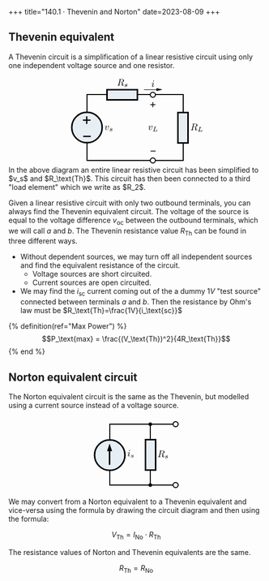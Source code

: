 +++
title="140.1 · Thevenin and Norton"
date=2023-08-09
+++

## Thevenin equivalent

A Thevenin circuit is a simplification of a linear resistive circuit using only one independent voltage source and one resistor.

<center>
<!-- Created with Inkscape (http://www.inkscape.org/) --> <svg xmlns:dc="http://purl.org/dc/elements/1.1/" xmlns:cc="http://web.resource.org/cc/" xmlns:rdf="http://www.w3.org/1999/02/22-rdf-syntax-ns#" xmlns:svg="http://www.w3.org/2000/svg" xmlns="http://www.w3.org/2000/svg" xmlns:sodipodi="http://sodipodi.sourceforge.net/DTD/sodipodi-0.dtd" xmlns:inkscape="http://www.inkscape.org/namespaces/inkscape" version="1.0" width="275" height="175" id="svg2" sodipodi:version="0.32" inkscape:version="0.45.1" sodipodi:docname="Maximum Power Transfer Circuit.svg" sodipodi:docbase="C:\Documents and Settings\JJB\My Documents\My Pictures\Electronics\Illustrations\Circuit Theory" inkscape:output_extension="org.inkscape.output.svg.inkscape"> <sodipodi:namedview inkscape:window-height="874" inkscape:window-width="1329" inkscape:pageshadow="2" inkscape:pageopacity="0.0" guidetolerance="10.0" gridtolerance="10000" objecttolerance="10.0" borderopacity="1.0" bordercolor="#666666" pagecolor="#ffffff" id="base" showgrid="true" gridspacingx="5px" gridspacingy="5px" inkscape:grid-points="true" width="275px" inkscape:zoom="1" inkscape:cx="57.210886" inkscape:cy="65.717244" inkscape:window-x="103" inkscape:window-y="0" inkscape:current-layer="svg2" height="175px" /> <metadata id="metadata6376"> <rdf:RDF> <cc:Work rdf:about=""> <dc:format>image/svg+xml</dc:format> <dc:type rdf:resource="http://purl.org/dc/dcmitype/StillImage" /> </cc:Work> </rdf:RDF> </metadata> <defs id="defs3"> <marker style="overflow:visible" orient="auto" refY="0" id="Arrow2Mend" refX="0"> <path style="font-size:12px;fill-rule:evenodd;stroke-width:0.625;stroke-linejoin:round" d="M 8.7185878,4.0337352 L -2.2072895,0.016013256 L 8.7185884,-4.0017078 C 6.97309,-1.6296469 6.9831476,1.6157441 8.7185878,4.0337352 z " transform="matrix(-0.6,0,0,-0.6,3,0)" id="path3052" /> </marker> <marker style="overflow:visible" orient="auto" refY="0" id="Arrow1Mstart" refX="0"> <path style="fill-rule:evenodd;stroke:#000000;stroke-width:1pt;marker-start:none" d="M 0,0 L 5,-5 L -12.5,0 L 5,5 L 0,0 z " transform="scale(0.4,0.4)" id="path3060" /> </marker> </defs> <path style="fill:#4682b4;fill-opacity:0.11764706;stroke:#000000;stroke-width:3;stroke-linecap:square;stroke-miterlimit:4;stroke-dasharray:none;stroke-dashoffset:0;stroke-opacity:1" d="M 69.933594,100 C 69.933594,116.56854 56.502136,130 39.933594,130 C 23.365052,130 9.933594,116.56854 9.933594,100 C 9.933594,83.431458 23.365052,70 39.933594,70 C 56.502136,70 69.933594,83.431458 69.933594,100 z " id="path2249" /> <path style="fill:none;fill-rule:evenodd;stroke:#000000;stroke-width:2;stroke-linecap:butt;stroke-linejoin:miter;stroke-miterlimit:4;stroke-dasharray:none;stroke-opacity:1" d="M 40,70 L 40,35 L 80,35" sodipodi:nodetypes="ccc" id="path6618" /> <path style="fill:none;fill-rule:evenodd;stroke:#000000;stroke-width:1.99999988;stroke-linecap:butt;stroke-linejoin:miter;stroke-miterlimit:4;stroke-dasharray:none;stroke-opacity:1" d="M 40,130 L 40,165 L 165,165" sodipodi:nodetypes="ccc" id="path6620" /> <path style="fill:#4682b4;fill-opacity:0.11764706;stroke:#000000;stroke-width:3;stroke-miterlimit:4;stroke-dashoffset:0;stroke-opacity:1" d="M 79.5,25.5 L 139.5,25.5 L 139.5,45.500001 L 79.5,45.500001 L 79.5,25.5 z " id="rect3954" /> <path style="fill:none;fill-rule:evenodd;stroke:#000000;stroke-width:2.5;stroke-linecap:butt;stroke-linejoin:miter;stroke-miterlimit:4;stroke-dasharray:none;stroke-opacity:1" d="M 47.433594,117.5 L 32.433594,117.5" id="path13275" /> <path style="fill:none;fill-rule:evenodd;stroke:#000000;stroke-width:2.5;stroke-linecap:butt;stroke-linejoin:miter;stroke-miterlimit:4;stroke-dasharray:none;stroke-opacity:1" d="M 31.9336,85.5 L 46.9336,85.5" id="path13279" /> <path style="fill:none;fill-rule:evenodd;stroke:#000000;stroke-width:2.5;stroke-linecap:butt;stroke-linejoin:miter;stroke-miterlimit:4;stroke-dasharray:none;stroke-opacity:1" d="M 39.4336,78 L 39.4336,93" id="path13281" /> <path style="fill:none;fill-opacity:1;fill-rule:nonzero;stroke:#000000;stroke-width:2;stroke-linecap:round;stroke-linejoin:bevel;stroke-miterlimit:4;stroke-dasharray:none;stroke-dashoffset:0;stroke-opacity:1" id="path13415" sodipodi:cx="10" sodipodi:cy="100" sodipodi:type="arc" d="M 15 100 A 5 5 0 1 1 5,100 A 5 5 0 1 1 15 100 z" transform="translate(160,65)" sodipodi:rx="5" sodipodi:ry="5" /> <path style="fill:none;fill-opacity:1;fill-rule:nonzero;stroke:#000000;stroke-width:2;stroke-linecap:round;stroke-linejoin:bevel;stroke-miterlimit:4;stroke-dasharray:none;stroke-dashoffset:0;stroke-opacity:1" id="path5728" sodipodi:cx="10" sodipodi:cy="100" sodipodi:type="arc" d="M 15 100 A 5 5 0 1 1 5,100 A 5 5 0 1 1 15 100 z" transform="translate(160,-64.5)" sodipodi:rx="5" sodipodi:ry="5" /> <path style="fill:none;fill-rule:evenodd;stroke:#000000;stroke-width:2;stroke-linecap:butt;stroke-linejoin:miter;stroke-opacity:1" id="path5730" sodipodi:nodetypes="cc" d="M 140,35 L 165,35" /> <path style="fill:none;fill-rule:evenodd;stroke:#000000;stroke-width:2;stroke-linecap:butt;stroke-linejoin:miter;stroke-opacity:1" id="path5852" sodipodi:nodetypes="ccc" d="M 175,35 L 230,35 L 230,70" /> <path style="fill:none;fill-rule:evenodd;stroke:#000000;stroke-width:2;stroke-linecap:butt;stroke-linejoin:miter;stroke-opacity:1" id="path5854" sodipodi:nodetypes="ccc" d="M 230,130 L 230,165 L 175,165" /> <path style="fill:none;fill-rule:evenodd;stroke:#000000;stroke-width:1.5;stroke-linecap:butt;stroke-linejoin:miter;stroke-opacity:1" d="M 170,50 L 170,60" id="path2807" /> <path style="fill:none;fill-rule:evenodd;stroke:#000000;stroke-width:1.5;stroke-linecap:butt;stroke-linejoin:miter;stroke-opacity:1" d="M 165,55 L 175,55" id="path2809" /> <path style="fill:none;fill-rule:evenodd;stroke:#000000;stroke-width:1.5;stroke-linecap:butt;stroke-linejoin:miter;stroke-opacity:1" d="M 165.5,146.5 L 175.5,146.5" id="path2811" /> <path style="fill:#4682b4;fill-opacity:0.11764706;stroke:#000000;stroke-width:3;stroke-miterlimit:4;stroke-dashoffset:0;stroke-opacity:1" d="M 239.5,70.5 L 239.5,130.5 L 219.5,130.5 L 219.5,70.5 L 239.5,70.5 z " id="path2306" /> <g id="g2343" transform="matrix(1.5,0,0,1.5,-142.375,-74.3675)"> <g style="font-style:normal;font-variant:normal;font-weight:normal;font-stretch:normal;letter-spacing:normal;word-spacing:normal;text-anchor:start;fill:none;fill-opacity:1;fill-rule:evenodd;stroke:#000000;stroke-width:0.66666669;stroke-linecap:butt;stroke-linejoin:miter;stroke-miterlimit:10.43299961;stroke-dasharray:none;stroke-dashoffset:0;stroke-opacity:1" id="g2345" xml:space="preserve" transform="matrix(0.25,0,0,-0.25,-43.75,206.25)"><path style="fill:#000000;stroke-width:0" id="path2347" d="M 1231.8,362.94 L 1232.3,363.05 L 1232.8,363.17 L 1233.3,363.31 L 1233.8,363.46 L 1234.2,363.62 L 1234.7,363.8 L 1235.2,363.99 L 1235.7,364.19 L 1236.2,364.41 L 1236.6,364.64 L 1237.1,364.88 L 1237.5,365.13 L 1238,365.4 L 1238.4,365.68 L 1238.8,365.97 L 1239.2,366.27 L 1239.6,366.58 L 1240,366.9 L 1240.3,367.24 L 1240.7,367.59 L 1241,367.94 L 1241.3,368.31 L 1241.6,368.69 L 1241.8,369.08 L 1242,369.48 L 1242.2,369.89 L 1242.4,370.31 L 1242.5,370.74 L 1242.7,371.18 L 1242.7,371.63 L 1242.8,372.08 L 1242.8,372.55 C 1242.8,376.84 1238.3,380.02 1231.8,380.02 L 1217.6,380.02 C 1216.6,380.02 1216.2,380.02 1216.2,379.03 C 1216.2,378.48 1216.6,378.48 1217.6,378.48 C 1217.7,378.48 1218.6,378.48 1219.4,378.38 C 1220.3,378.28 1220.8,378.23 1220.8,377.58 C 1220.8,377.38 1220.8,377.23 1220.6,376.64 L 1213.9,349.89 C 1213.4,347.94 1213.3,347.54 1209.4,347.54 C 1208.5,347.54 1208,347.54 1208,346.55 C 1208,346 1208.6,346 1208.7,346 C 1210.1,346 1213.6,346.15 1215,346.15 C 1216.4,346.15 1219.9,346 1221.3,346 C 1221.7,346 1222.3,346 1222.3,347 C 1222.3,347.54 1221.9,347.54 1220.9,347.54 C 1219.1,347.54 1217.7,347.54 1217.7,348.44 C 1217.7,348.74 1217.8,348.99 1217.9,349.29 L 1221.1,362.49 L 1227.1,362.49 L 1227,363.59 L 1221.4,363.59 L 1224.7,376.59 C 1225,377.78 1225.1,378.28 1226.1,378.43 C 1226.5,378.48 1228.1,378.48 1229.1,378.48 C 1232.7,378.48 1238.2,378.48 1238.2,373.55 C 1238.2,371.85 1237.4,368.41 1235.4,366.47 C 1234.1,365.18 1231.5,363.59 1227,363.59 L 1227.1,362.49 C 1231.6,362.49 1232.5,359.7 1232.5,357.96 C 1232.5,357.21 1232.1,355.66 1231.8,354.52 C 1231.4,353.13 1231,351.28 1231,350.29 C 1231,344.9 1237,344.9 1237.6,344.9 C 1241.9,344.9 1243.6,349.93 1243.6,350.63 C 1243.6,351.23 1243.1,351.23 1243,351.23 C 1242.6,351.23 1242.5,350.88 1242.4,350.53 C 1241.1,346.85 1239,346 1237.8,346 C 1236.2,346 1235.8,347.1 1235.8,349.04 C 1235.8,350.58 1236.1,353.13 1236.3,354.72 C 1236.4,355.41 1236.5,356.36 1236.5,357.06 C 1236.5,360.89 1233.2,362.44 1231.8,362.94 z " /><path style="fill:#000000;stroke-width:0" id="path2349" d="M 1258.4,359.96 L 1258.4,360.07 L 1258.4,360.18 L 1258.5,360.29 L 1258.5,360.39 L 1258.5,360.48 L 1258.5,360.57 L 1258.6,360.66 L 1258.6,360.74 L 1258.7,360.81 L 1258.7,360.88 L 1258.8,360.95 L 1258.8,361.01 L 1258.9,361.07 L 1258.9,361.13 L 1259,361.18 L 1259.1,361.23 L 1259.2,361.27 L 1259.3,361.31 L 1259.4,361.35 L 1259.5,361.38 L 1259.6,361.4 L 1259.7,361.41 L 1259.7,361.43 L 1259.8,361.44 L 1259.9,361.45 L 1260,361.46 L 1260,361.47 L 1260.1,361.49 L 1260.2,361.49 L 1260.3,361.5 L 1260.4,361.51 L 1260.5,361.52 L 1260.6,361.53 L 1260.7,361.53 L 1260.8,361.54 L 1260.9,361.54 L 1261,361.55 L 1261.2,361.55 L 1261.3,361.55 L 1261.4,361.55 L 1261.6,361.56 L 1261.7,361.56 L 1261.8,361.56 L 1262,361.56 C 1263.1,361.56 1263.4,361.56 1263.4,362.33 C 1263.4,362.36 1263.4,362.82 1262.8,362.82 C 1262,362.82 1261.1,362.75 1260.3,362.71 C 1259.4,362.68 1258.3,362.68 1257.5,362.68 C 1256.7,362.68 1255.8,362.71 1255.1,362.71 C 1254.3,362.71 1253.5,362.82 1252.8,362.82 C 1252.6,362.82 1252.1,362.82 1252.1,362.05 C 1252.1,361.56 1252.5,361.56 1253.2,361.56 C 1253.2,361.56 1253.9,361.56 1254.5,361.49 C 1255.2,361.42 1255.3,361.35 1255.3,361 C 1255.3,360.93 1255.3,360.76 1255.2,360.23 L 1250.5,341.72 C 1250.2,340.54 1250.1,340.25 1247.4,340.25 C 1246.9,340.25 1246.4,340.25 1246.4,339.52 C 1246.4,339 1246.8,339 1247.4,339 L 1265,339 C 1265.9,339 1265.9,339.04 1266.2,339.7 C 1266.5,340.64 1269.1,347.4 1269.1,347.68 C 1269.1,347.79 1269.1,348.17 1268.6,348.17 C 1268.1,348.17 1268.1,348 1267.8,347.44 C 1266.5,344.13 1265,340.25 1258.6,340.25 L 1254.7,340.25 C 1253.6,340.25 1253.6,340.29 1253.6,340.61 C 1253.6,340.64 1253.6,340.81 1253.7,341.34 L 1258.4,359.96 z " /></g> </g> <g transform="matrix(1.5,0,0,1.5,-267.125,-162.38125)" id="g2502"> <path style="font-style:normal;font-variant:normal;font-weight:normal;font-stretch:normal;letter-spacing:normal;word-spacing:normal;text-anchor:start;fill:#000000;fill-opacity:1;fill-rule:evenodd;stroke:#000000;stroke-width:0;stroke-linecap:butt;stroke-linejoin:miter;stroke-miterlimit:10.43299961;stroke-dasharray:none;stroke-dashoffset:0;stroke-opacity:1" d="M 250.7,115.515 L 250.825,115.4875 L 250.95,115.4575 L 251.075,115.4225 L 251.2,115.385 L 251.3,115.345 L 251.425,115.3 L 251.55,115.2525 L 251.675,115.2025 L 251.8,115.1475 L 251.9,115.09 L 252.025,115.03 L 252.125,114.9675 L 252.25,114.9 L 252.35,114.83 L 252.45,114.7575 L 252.55,114.6825 L 252.65,114.605 L 252.75,114.525 L 252.825,114.44 L 252.925,114.3525 L 253,114.265 L 253.075,114.1725 L 253.15,114.0775 L 253.2,113.98 L 253.25,113.88 L 253.3,113.7775 L 253.35,113.6725 L 253.375,113.565 L 253.425,113.455 L 253.425,113.3425 L 253.45,113.23 L 253.45,113.1125 C 253.45,112.04 252.325,111.245 250.7,111.245 L 247.15,111.245 C 246.9,111.245 246.8,111.245 246.8,111.4925 C 246.8,111.63 246.9,111.63 247.15,111.63 C 247.175,111.63 247.4,111.63 247.6,111.655 C 247.825,111.68 247.95,111.6925 247.95,111.855 C 247.95,111.905 247.95,111.9425 247.9,112.09 L 246.225,118.7775 C 246.1,119.265 246.075,119.365 245.1,119.365 C 244.875,119.365 244.75,119.365 244.75,119.6125 C 244.75,119.75 244.9,119.75 244.925,119.75 C 245.275,119.75 246.15,119.7125 246.5,119.7125 C 246.85,119.7125 247.725,119.75 248.075,119.75 C 248.175,119.75 248.325,119.75 248.325,119.5 C 248.325,119.365 248.225,119.365 247.975,119.365 C 247.525,119.365 247.175,119.365 247.175,119.14 C 247.175,119.065 247.2,119.0025 247.225,118.9275 L 248.025,115.6275 L 249.525,115.6275 L 249.5,115.3525 L 248.1,115.3525 L 248.925,112.1025 C 249,111.805 249.025,111.68 249.275,111.6425 C 249.375,111.63 249.775,111.63 250.025,111.63 C 250.925,111.63 252.3,111.63 252.3,112.8625 C 252.3,113.2875 252.1,114.1475 251.6,114.6325 C 251.275,114.955 250.625,115.3525 249.5,115.3525 L 249.525,115.6275 C 250.65,115.6275 250.875,116.325 250.875,116.76 C 250.875,116.9475 250.775,117.335 250.7,117.62 C 250.6,117.9675 250.5,118.43 250.5,118.6775 C 250.5,120.025 252,120.025 252.15,120.025 C 253.225,120.025 253.65,118.7675 253.65,118.5925 C 253.65,118.4425 253.525,118.4425 253.5,118.4425 C 253.4,118.4425 253.375,118.53 253.35,118.6175 C 253.025,119.5375 252.5,119.75 252.2,119.75 C 251.8,119.75 251.7,119.475 251.7,118.99 C 251.7,118.605 251.775,117.9675 251.825,117.57 C 251.85,117.3975 251.875,117.16 251.875,116.985 C 251.875,116.0275 251.05,115.64 250.7,115.515 z " id="path2431" /> <path style="font-style:normal;font-variant:normal;font-weight:normal;font-stretch:normal;letter-spacing:normal;word-spacing:normal;text-anchor:start;fill:#000000;fill-opacity:1;fill-rule:evenodd;stroke:#000000;stroke-width:0;stroke-linecap:butt;stroke-linejoin:miter;stroke-miterlimit:10.43299961;stroke-dasharray:none;stroke-dashoffset:0;stroke-opacity:1" d="M 257.5,118.2225 L 257.475,118.2275 L 257.475,118.235 L 257.45,118.24 L 257.425,118.2475 L 257.4,118.255 L 257.4,118.265 L 257.375,118.275 L 257.35,118.285 L 257.325,118.295 L 257.325,118.305 L 257.3,118.3175 L 257.3,118.33 L 257.275,118.3425 L 257.275,118.355 L 257.25,118.3675 L 257.25,118.3825 L 257.225,118.395 L 257.225,118.41 L 257.2,118.425 L 257.2,118.44 L 257.2,118.455 L 257.175,118.47 L 257.175,118.485 L 257.175,118.5025 L 257.15,118.5175 L 257.15,118.535 L 257.15,118.55 L 257.15,118.5675 L 257.15,118.5825 L 257.15,118.6 L 257.15,118.615 L 257.15,118.6325 C 257.15,118.8325 257.325,118.91 257.425,118.91 C 257.525,118.91 257.85,118.8575 257.85,118.415 C 257.85,117.8475 257.225,117.655 256.7,117.655 C 255.325,117.655 255.075,118.6575 255.075,118.9275 C 255.075,119.25 255.275,119.46 255.4,119.565 C 255.625,119.74 255.775,119.775 256.375,119.88 C 256.55,119.9125 257.125,120.0175 257.125,120.455 C 257.125,120.6025 257.025,120.9325 256.65,121.1525 C 256.325,121.3425 255.875,121.3425 255.775,121.3425 C 255.425,121.3425 254.925,121.265 254.725,120.9775 C 255.025,120.9425 255.225,120.725 255.225,120.48 C 255.225,120.2625 255.05,120.1575 254.875,120.1575 C 254.625,120.1575 254.375,120.3575 254.375,120.74 C 254.375,121.265 254.925,121.5875 255.775,121.5875 C 257.375,121.5875 257.675,120.49 257.675,120.1475 C 257.675,119.3475 256.8,119.19 256.475,119.13 C 256.4,119.1125 256.175,119.075 256.125,119.06 C 255.8,118.9975 255.65,118.815 255.65,118.6225 C 255.65,118.4225 255.8,118.1875 256,118.065 C 256.225,117.9175 256.525,117.9 256.675,117.9 C 256.85,117.9 257.325,117.925 257.5,118.2225 z " id="path2433" /> </g> <g id="g2515" transform="translate(-48.4875,27)"> <path style="font-style:normal;font-variant:normal;font-weight:normal;font-stretch:normal;letter-spacing:normal;word-spacing:normal;text-anchor:start;fill:#000000;fill-opacity:1;fill-rule:evenodd;stroke:#000000;stroke-width:0;stroke-linecap:butt;stroke-linejoin:miter;stroke-miterlimit:10.43299961;stroke-dasharray:none;stroke-dashoffset:0;stroke-opacity:1" d="M 131.7,70.80875 L 131.7,70.76 L 131.7,70.715 L 131.7,70.67 L 131.7,70.62875 L 131.7,70.58375 L 131.7,70.5425 L 131.7,70.50125 L 131.7,70.46375 L 131.6625,70.385 L 131.6625,70.31375 L 131.625,70.24625 L 131.625,70.17875 L 131.5875,70.11875 L 131.5875,70.05875 L 131.55,70.0025 L 131.55,69.95375 L 131.5125,69.905 L 131.475,69.86 L 131.4375,69.815 L 131.4375,69.7775 L 131.4,69.74 L 131.3625,69.70625 L 131.325,69.67625 L 131.2875,69.65 L 131.25,69.62375 L 131.2125,69.60125 L 131.175,69.5825 L 131.1375,69.56375 L 131.1,69.54875 L 131.1,69.5375 L 131.0625,69.52625 L 131.025,69.515 L 130.9875,69.51125 L 130.95,69.50375 L 130.9125,69.50375 L 130.875,69.5 C 130.425,69.5 129.975,69.9875 129.975,70.39625 C 129.975,70.64 130.05,70.7525 130.275,70.95875 C 130.65,71.33 130.9125,71.8175 130.9125,72.48875 C 130.9125,73.2725 129.75,77.55125 127.575,77.55125 C 126.6375,77.55125 126.1875,76.89875 126.1875,75.9275 C 126.1875,74.88125 126.7125,73.51625 127.275,71.9675 C 127.425,71.64875 127.5,71.39 127.5,71.03375 C 127.5,70.19 126.9,69.5 125.9625,69.5 C 124.2,69.5 123.4875,72.21125 123.4875,72.37625 C 123.4875,72.56375 123.675,72.56375 123.7125,72.56375 C 123.9,72.56375 123.9375,72.52625 124.0125,72.22625 C 124.575,70.34 125.3625,69.9125 125.925,69.9125 C 126.075,69.9125 126.375,69.9125 126.375,70.50875 C 126.375,70.9775 126.1875,71.48 126.075,71.8175 C 125.25,73.985 124.9875,74.84375 124.9875,75.64625 C 124.9875,77.66375 126.6375,77.96375 127.5,77.96375 C 130.65,77.96375 131.7,71.78 131.7,70.80875 z " id="path2435" /> <path style="font-style:normal;font-variant:normal;font-weight:normal;font-stretch:normal;letter-spacing:normal;word-spacing:normal;text-anchor:start;fill:#000000;fill-opacity:1;fill-rule:evenodd;stroke:#000000;stroke-width:0;stroke-linecap:butt;stroke-linejoin:miter;stroke-miterlimit:10.43299961;stroke-dasharray:none;stroke-dashoffset:0;stroke-opacity:1" d="M 137.9625,75.46625 L 137.925,75.47375 L 137.925,75.485 L 137.8875,75.4925 L 137.85,75.50375 L 137.8125,75.515 L 137.8125,75.53 L 137.775,75.545 L 137.7375,75.56 L 137.7,75.575 L 137.7,75.59 L 137.6625,75.60875 L 137.6625,75.6275 L 137.625,75.64625 L 137.625,75.665 L 137.5875,75.68375 L 137.5875,75.70625 L 137.55,75.725 L 137.55,75.7475 L 137.5125,75.77 L 137.5125,75.7925 L 137.5125,75.815 L 137.475,75.8375 L 137.475,75.86 L 137.475,75.88625 L 137.4375,75.90875 L 137.4375,75.935 L 137.4375,75.9575 L 137.4375,75.98375 L 137.4375,76.00625 L 137.4375,76.0325 L 137.4375,76.055 L 137.4375,76.08125 C 137.4375,76.38125 137.7,76.4975 137.85,76.4975 C 138,76.4975 138.4875,76.41875 138.4875,75.755 C 138.4875,74.90375 137.55,74.615 136.7625,74.615 C 134.7,74.615 134.325,76.11875 134.325,76.52375 C 134.325,77.0075 134.625,77.3225 134.8125,77.48 C 135.15,77.7425 135.375,77.795 136.275,77.9525 C 136.5375,78.00125 137.4,78.15875 137.4,78.815 C 137.4,79.03625 137.25,79.53125 136.6875,79.86125 C 136.2,80.14625 135.525,80.14625 135.375,80.14625 C 134.85,80.14625 134.1,80.03 133.8,79.59875 C 134.25,79.54625 134.55,79.22 134.55,78.8525 C 134.55,78.52625 134.2875,78.36875 134.025,78.36875 C 133.65,78.36875 133.275,78.66875 133.275,79.2425 C 133.275,80.03 134.1,80.51375 135.375,80.51375 C 137.775,80.51375 138.225,78.8675 138.225,78.35375 C 138.225,77.15375 136.9125,76.9175 136.425,76.8275 C 136.3125,76.80125 135.975,76.745 135.9,76.7225 C 135.4125,76.62875 135.1875,76.355 135.1875,76.06625 C 135.1875,75.76625 135.4125,75.41375 135.7125,75.23 C 136.05,75.00875 136.5,74.9825 136.725,74.9825 C 136.9875,74.9825 137.7,75.02 137.9625,75.46625 z " id="path2437" /> </g> <g id="g3391" transform="translate(-27.45,-4.945)"> <path style="font-style:normal;font-variant:normal;font-weight:normal;font-stretch:normal;letter-spacing:normal;word-spacing:normal;text-anchor:start;fill:#000000;fill-opacity:1;fill-rule:evenodd;stroke:#000000;stroke-width:0;stroke-linecap:butt;stroke-linejoin:miter;stroke-miterlimit:10.43299961;stroke-dasharray:none;stroke-dashoffset:0;stroke-opacity:1" d="M 199.8,13.12 L 199.7625,13.0825 L 199.7625,13.04875 L 199.7625,13.015 L 199.7625,12.98125 L 199.7625,12.95125 L 199.7625,12.9175 L 199.7625,12.8875 L 199.725,12.8575 L 199.725,12.8275 L 199.725,12.7975 L 199.6875,12.7675 L 199.6875,12.74125 L 199.65,12.715 L 199.65,12.68875 L 199.6125,12.66625 L 199.6125,12.64375 L 199.575,12.62125 L 199.5375,12.59875 L 199.5375,12.58 L 199.5,12.56125 L 199.4625,12.5425 L 199.425,12.5275 L 199.425,12.5125 L 199.3875,12.4975 L 199.35,12.48625 L 199.3125,12.475 L 199.275,12.4675 L 199.2375,12.46 L 199.2,12.4525 L 199.1625,12.44875 L 199.125,12.44875 L 199.0875,12.445 C 198.6,12.445 198.075,12.9325 198.075,13.435 C 198.075,13.79125 198.3375,14.11 198.7875,14.11 C 199.2375,14.11 199.8,13.67875 199.8,13.12 z " id="path2439" /> <path style="font-style:normal;font-variant:normal;font-weight:normal;font-stretch:normal;letter-spacing:normal;word-spacing:normal;text-anchor:start;fill:#000000;fill-opacity:1;fill-rule:evenodd;stroke:#000000;stroke-width:0;stroke-linecap:butt;stroke-linejoin:miter;stroke-miterlimit:10.43299961;stroke-dasharray:none;stroke-dashoffset:0;stroke-opacity:1" d="M 198.375,20.14375 L 198.375,20.095 L 198.4125,20.04625 L 198.4125,20.00125 L 198.45,19.96 L 198.45,19.9225 L 198.45,19.885 L 198.4875,19.85125 L 198.4875,19.8175 L 198.4875,19.78375 L 198.525,19.75375 L 198.525,19.72375 L 198.525,19.69375 L 198.5625,19.6675 L 198.5625,19.64125 L 198.5625,19.585 L 198.6,19.5325 L 198.6375,19.48 L 198.6375,19.45375 L 198.6375,19.42375 L 198.6375,19.39375 L 198.675,19.36375 L 198.675,19.33375 L 198.675,19.3 L 198.7125,19.26625 L 198.7125,19.22875 L 198.7125,19.1875 L 198.75,19.15 L 198.75,19.105 L 198.7875,19.06 C 198.9375,18.685 199.0125,18.42625 199.0125,18.07 C 199.0125,17.22625 198.4125,16.53625 197.475,16.53625 C 195.7125,16.53625 195,19.2475 195,19.4125 C 195,19.6 195.1875,19.6 195.225,19.6 C 195.4125,19.6 195.45,19.5625 195.525,19.2625 C 196.05,17.5075 196.8,16.94875 197.4375,16.94875 C 197.5875,16.94875 197.8875,16.94875 197.8875,17.545 C 197.8875,17.93875 197.775,18.3325 197.7,18.51625 C 197.55,19.00375 196.6875,21.17125 196.3875,21.97375 C 196.2,22.4575 195.975,23.07625 195.975,23.46625 C 195.975,24.34375 196.6125,25 197.5125,25 C 199.275,25 199.95,22.28875 199.95,22.12 C 199.95,21.93625 199.8,21.93625 199.725,21.93625 C 199.5375,21.93625 199.5375,21.9925 199.4625,22.27 C 199.125,23.4475 198.4875,24.5875 197.55,24.5875 C 197.2125,24.5875 197.1,24.4 197.1,23.9725 C 197.1,23.50375 197.2125,23.245 197.625,22.105 L 198.375,20.14375 z " id="path2441" /> </g> <g id="g2519" transform="translate(13.8875,27)"> <path style="font-style:normal;font-variant:normal;font-weight:normal;font-stretch:normal;letter-spacing:normal;word-spacing:normal;text-anchor:start;fill:#000000;fill-opacity:1;fill-rule:evenodd;stroke:#000000;stroke-width:0;stroke-linecap:butt;stroke-linejoin:miter;stroke-miterlimit:10.43299961;stroke-dasharray:none;stroke-dashoffset:0;stroke-opacity:1" d="M 155.325,70.80875 L 155.325,70.76 L 155.325,70.715 L 155.325,70.67 L 155.325,70.62875 L 155.325,70.58375 L 155.325,70.5425 L 155.325,70.50125 L 155.325,70.46375 L 155.2875,70.385 L 155.2875,70.31375 L 155.25,70.24625 L 155.25,70.17875 L 155.2125,70.11875 L 155.2125,70.05875 L 155.175,70.0025 L 155.175,69.95375 L 155.1375,69.905 L 155.1,69.86 L 155.0625,69.815 L 155.0625,69.7775 L 155.025,69.74 L 154.9875,69.70625 L 154.95,69.67625 L 154.9125,69.65 L 154.875,69.62375 L 154.8375,69.60125 L 154.8,69.5825 L 154.7625,69.56375 L 154.725,69.54875 L 154.725,69.5375 L 154.6875,69.52625 L 154.65,69.515 L 154.6125,69.51125 L 154.575,69.50375 L 154.5375,69.50375 L 154.5,69.5 C 154.05,69.5 153.6,69.9875 153.6,70.39625 C 153.6,70.64 153.675,70.7525 153.9,70.95875 C 154.275,71.33 154.5375,71.8175 154.5375,72.48875 C 154.5375,73.2725 153.375,77.55125 151.2,77.55125 C 150.2625,77.55125 149.8125,76.89875 149.8125,75.9275 C 149.8125,74.88125 150.3375,73.51625 150.9,71.9675 C 151.05,71.64875 151.125,71.39 151.125,71.03375 C 151.125,70.19 150.525,69.5 149.5875,69.5 C 147.825,69.5 147.1125,72.21125 147.1125,72.37625 C 147.1125,72.56375 147.3,72.56375 147.3375,72.56375 C 147.525,72.56375 147.5625,72.52625 147.6375,72.22625 C 148.2,70.34 148.9875,69.9125 149.55,69.9125 C 149.7,69.9125 150,69.9125 150,70.50875 C 150,70.9775 149.8125,71.48 149.7,71.8175 C 148.875,73.985 148.6125,74.84375 148.6125,75.64625 C 148.6125,77.66375 150.2625,77.96375 151.125,77.96375 C 154.275,77.96375 155.325,71.78 155.325,70.80875 z " id="path2443" /> <path style="font-style:normal;font-variant:normal;font-weight:normal;font-stretch:normal;letter-spacing:normal;word-spacing:normal;text-anchor:start;fill:#000000;fill-opacity:1;fill-rule:evenodd;stroke:#000000;stroke-width:0;stroke-linecap:butt;stroke-linejoin:miter;stroke-miterlimit:10.43299961;stroke-dasharray:none;stroke-dashoffset:0;stroke-opacity:1" d="M 160.9875,72.5225 L 160.9875,72.48125 L 160.9875,72.44 L 161.025,72.39875 L 161.025,72.36125 L 161.025,72.3275 L 161.025,72.29375 L 161.0625,72.26 L 161.0625,72.23 L 161.1,72.20375 L 161.1,72.1775 L 161.1375,72.15125 L 161.1375,72.12875 L 161.175,72.10625 L 161.175,72.08375 L 161.2125,72.065 L 161.25,72.04625 L 161.2875,72.03125 L 161.325,72.01625 L 161.3625,72.00125 L 161.4,71.99 L 161.4375,71.9825 L 161.475,71.97875 L 161.475,71.97125 L 161.5125,71.9675 L 161.55,71.96375 L 161.5875,71.96 L 161.5875,71.95625 L 161.625,71.94875 L 161.6625,71.94875 L 161.7,71.945 L 161.7375,71.94125 L 161.775,71.9375 L 161.8125,71.93375 L 161.85,71.93375 L 161.8875,71.93 L 161.925,71.93 L 161.9625,71.92625 L 162.0375,71.92625 L 162.075,71.92625 L 162.1125,71.92625 L 162.1875,71.9225 L 162.225,71.9225 L 162.2625,71.9225 L 162.3375,71.9225 C 162.75,71.9225 162.8625,71.9225 162.8625,71.63375 C 162.8625,71.6225 162.8625,71.45 162.6375,71.45 C 162.3375,71.45 162,71.47625 161.7,71.49125 C 161.3625,71.5025 160.95,71.5025 160.65,71.5025 C 160.35,71.5025 160.0125,71.49125 159.75,71.49125 C 159.45,71.49125 159.15,71.45 158.8875,71.45 C 158.8125,71.45 158.625,71.45 158.625,71.73875 C 158.625,71.9225 158.775,71.9225 159.0375,71.9225 C 159.0375,71.9225 159.3,71.9225 159.525,71.94875 C 159.7875,71.975 159.825,72.00125 159.825,72.1325 C 159.825,72.15875 159.825,72.2225 159.7875,72.42125 L 158.025,79.3625 C 157.9125,79.805 157.875,79.91375 156.8625,79.91375 C 156.675,79.91375 156.4875,79.91375 156.4875,80.1875 C 156.4875,80.3825 156.6375,80.3825 156.8625,80.3825 L 163.4625,80.3825 C 163.8,80.3825 163.8,80.3675 163.9125,80.12 C 164.025,79.7675 165,77.2325 165,77.1275 C 165,77.08625 165,76.94375 164.8125,76.94375 C 164.625,76.94375 164.625,77.0075 164.5125,77.2175 C 164.025,78.45875 163.4625,79.91375 161.0625,79.91375 L 159.6,79.91375 C 159.1875,79.91375 159.1875,79.89875 159.1875,79.77875 C 159.1875,79.7675 159.1875,79.70375 159.225,79.505 L 160.9875,72.5225 z " id="path2445" /> </g> <path style="fill:#000000;fill-rule:evenodd;stroke:#000000;stroke-width:0.99999994px;stroke-linecap:butt;stroke-linejoin:miter;stroke-opacity:1" d="M 187.5,25.25 L 177.5,23 L 177.5,27.5 L 187.5,25.25 z " id="path2813" /> <path style="fill:none;fill-rule:evenodd;stroke:#000000;stroke-width:1px;stroke-linecap:butt;stroke-linejoin:miter;stroke-opacity:1" d="M 177.5,25.5 L 152.5,25.5" id="path2815" /> </svg> 
</center>
In the above diagram an entire linear resistive circuit has been simplified to $v_s$ and $R_\text{Th}$. This circuit has then been connected to a third "load element" which we write as $R_2$.

Given a linear resistive circuit with only two outbound terminals, you can always find the Thevenin equivalent circuit.
The voltage of the source is equal to the voltage difference $v_\text{oc}$ between the outbound terminals, which we will call $a$ and $b$.
The Thevenin resistance value $R_\text{Th}$ can be found in three different ways.

- Without dependent sources, we may turn off all independent sources and find the equivalent resistance of the circuit.
	- Voltage sources are short circuited.
	- Current sources are open circuited.
- We may find the $i_\text{sc}$ current coming out of the a dummy $1V$ "test source" connected between terminals $a$ and $b$. Then the resistance by Ohm's law must be $R_\text{Th}=\frac{1V}{i_\text{sc}}$

{% definition(ref="Max Power") %}
$$P_\text{max} = \frac{(V_\text{Th})^2}{4R_\text{Th}}$$
{% end %}

## Norton equivalent circuit

The Norton equivalent circuit is the same as the Thevenin, but modelled using a current source instead of a voltage source.

<center>
	<!-- Created with Inkscape (http://www.inkscape.org/) --> <svg xmlns:dc="http://purl.org/dc/elements/1.1/" xmlns:cc="http://web.resource.org/cc/" xmlns:rdf="http://www.w3.org/1999/02/22-rdf-syntax-ns#" xmlns:svg="http://www.w3.org/2000/svg" xmlns="http://www.w3.org/2000/svg" xmlns:sodipodi="http://sodipodi.sourceforge.net/DTD/sodipodi-0.dtd" xmlns:inkscape="http://www.inkscape.org/namespaces/inkscape" version="1.0" width="175" height="145" id="svg2" sodipodi:version="0.32" inkscape:version="0.45.1" sodipodi:docname="Norton Equivalent.svg" inkscape:output_extension="org.inkscape.output.svg.inkscape" sodipodi:docbase="C:\Documents and Settings\JJB\My Documents\My Pictures\Electronics\Illustrations\Circuit Theory"> <sodipodi:namedview inkscape:window-height="874" inkscape:window-width="1360" inkscape:pageshadow="2" inkscape:pageopacity="0.0" guidetolerance="10.0" gridtolerance="10000" objecttolerance="10.0" borderopacity="1.0" bordercolor="#666666" pagecolor="#ffffff" id="base" showgrid="true" gridspacingx="5px" gridspacingy="5px" inkscape:grid-points="true" width="175px" height="145px" inkscape:zoom="3.9230769" inkscape:cx="121.71569" inkscape:cy="78.206504" inkscape:window-x="72" inkscape:window-y="0" inkscape:current-layer="svg2" /> <metadata id="metadata9039"> <rdf:RDF> <cc:Work rdf:about=""> <dc:format>image/svg+xml</dc:format> <dc:type rdf:resource="http://purl.org/dc/dcmitype/StillImage" /> </cc:Work> </rdf:RDF> </metadata> <defs id="defs3"> <marker style="overflow:visible" orient="auto" refY="0" id="Arrow2Mend" refX="0"> <path style="font-size:12px;fill-rule:evenodd;stroke-width:0.625;stroke-linejoin:round" id="path3052" transform="matrix(-0.6,0,0,-0.6,3,0)" d="M 8.7185878,4.0337352 L -2.2072895,0.016013256 L 8.7185884,-4.0017078 C 6.97309,-1.6296469 6.9831476,1.6157441 8.7185878,4.0337352 z " /> </marker> <marker style="overflow:visible" orient="auto" refY="0" id="Arrow1Mstart" refX="0"> <path style="fill-rule:evenodd;stroke:#000000;stroke-width:1pt;marker-start:none" id="path3060" transform="scale(0.4,0.4)" d="M 0,0 L 5,-5 L -12.5,0 L 5,5 L 0,0 z " /> </marker> <marker style="overflow:visible" orient="auto" refY="0" id="marker7437" refX="0"> <path style="fill-rule:evenodd;stroke:#000000;stroke-width:1pt;marker-start:none" id="path7439" transform="scale(0.4,0.4)" d="M 0,0 L 5,-5 L -12.5,0 L 5,5 L 0,0 z " /> </marker> <marker style="overflow:visible" orient="auto" refY="0" id="marker7433" refX="0"> <path style="font-size:12px;fill-rule:evenodd;stroke-width:0.625;stroke-linejoin:round" id="path7435" transform="matrix(-0.6,0,0,-0.6,3,0)" d="M 8.7185878,4.0337352 L -2.2072895,0.016013256 L 8.7185884,-4.0017078 C 6.97309,-1.6296469 6.9831476,1.6157441 8.7185878,4.0337352 z " /> </marker> </defs> <g transform="translate(-17.066406,13.5)" id="layer1"> <path style="opacity:1;fill:#4682b4;fill-opacity:0.11764706;stroke:#000000;stroke-width:3;stroke-linecap:square;stroke-miterlimit:4;stroke-dasharray:none;stroke-dashoffset:0;stroke-opacity:1" d="M 82,62.5 C 82,79.068542 68.568542,92.5 52,92.5 C 35.431458,92.5 22,79.068542 22,62.5 C 22,45.931458 35.431458,32.5 52,32.5 C 68.568542,32.5 82,45.931458 82,62.5 z " id="path2249" /> <path style="fill:none;fill-rule:evenodd;stroke:#000000;stroke-width:2;stroke-linecap:butt;stroke-linejoin:miter;stroke-miterlimit:4;stroke-dasharray:none;stroke-opacity:1" d="M 52.066406,31.5 L 52.066406,1.5 L 132.06641,1.5 L 132.06641,31.5" id="path6618" sodipodi:nodetypes="cccc" /> <path style="fill:none;fill-rule:evenodd;stroke:#000000;stroke-width:1.99999988;stroke-linecap:butt;stroke-linejoin:miter;stroke-miterlimit:4;stroke-dasharray:none;stroke-opacity:1" d="M 52.066406,91.5 L 52.066406,121.5 L 177.06641,121.5" id="path6620" /> </g> <g style="fill:#4682b4;fill-opacity:0.11764706" transform="matrix(0,1,-1,0,148.95455,44)" id="g7601"> <path style="fill:#4682b4;fill-opacity:0.11764706;stroke:#000000;stroke-width:3;stroke-miterlimit:4;stroke-dashoffset:0;stroke-opacity:1" d="M 1.5000003,23.454545 L 61.5,23.454545 L 61.5,43.454546 L 1.5000003,43.454546 L 1.5000003,23.454545 z " id="rect3954" /> </g> <path style="fill:none;fill-opacity:1;fill-rule:nonzero;stroke:#000000;stroke-width:2;stroke-linecap:round;stroke-linejoin:bevel;stroke-miterlimit:4;stroke-dasharray:none;stroke-dashoffset:0;stroke-opacity:1" id="path13415" d="M 170,135 C 170,137.76142 167.76142,140 165,140 C 162.23858,140 160,137.76142 160,135 C 160,132.23858 162.23858,130 165,130 C 167.76142,130 170,132.23858 170,135 z " /> <path style="fill:none;fill-opacity:1;fill-rule:nonzero;stroke:#000000;stroke-width:2;stroke-linecap:round;stroke-linejoin:bevel;stroke-miterlimit:4;stroke-dasharray:none;stroke-dashoffset:0;stroke-opacity:1" id="path5728" d="M 170,15 C 170,17.76142 167.76142,20 165,20 C 162.23858,20 160,17.76142 160,15 C 160,12.238576 162.23858,10 165,10 C 167.76142,10 170,12.238576 170,15 z " /> <path style="fill:none;fill-rule:evenodd;stroke:#000000;stroke-width:2;stroke-linecap:butt;stroke-linejoin:miter;stroke-opacity:1" d="M 115,15 L 160.44108,15" id="path5730" /> <g style="font-style:normal;font-variant:normal;font-weight:normal;font-stretch:normal;letter-spacing:normal;word-spacing:normal;text-anchor:start;fill:none;fill-opacity:1;fill-rule:evenodd;stroke:#000000;stroke-width:0.66666669;stroke-linecap:butt;stroke-linejoin:miter;stroke-miterlimit:10.43299961;stroke-dasharray:none;stroke-dashoffset:0;stroke-opacity:1" transform="matrix(0.375,0,0,-0.375,-316.25,209.5075)" xml:space="preserve" id="g6551"><path style="fill:#000000;stroke-width:0" d="M 1213.8,362.94 L 1214.3,363.05 L 1214.8,363.17 L 1215.3,363.31 L 1215.8,363.46 L 1216.2,363.62 L 1216.7,363.8 L 1217.2,363.99 L 1217.7,364.19 L 1218.2,364.41 L 1218.6,364.64 L 1219.1,364.88 L 1219.5,365.13 L 1220,365.4 L 1220.4,365.68 L 1220.8,365.97 L 1221.2,366.27 L 1221.6,366.58 L 1222,366.9 L 1222.3,367.24 L 1222.7,367.59 L 1223,367.94 L 1223.3,368.31 L 1223.6,368.69 L 1223.8,369.08 L 1224,369.48 L 1224.2,369.89 L 1224.4,370.31 L 1224.5,370.74 L 1224.7,371.18 L 1224.7,371.63 L 1224.8,372.08 L 1224.8,372.55 C 1224.8,376.84 1220.3,380.02 1213.8,380.02 L 1199.6,380.02 C 1198.6,380.02 1198.2,380.02 1198.2,379.03 C 1198.2,378.48 1198.6,378.48 1199.6,378.48 C 1199.7,378.48 1200.6,378.48 1201.4,378.38 C 1202.3,378.28 1202.8,378.23 1202.8,377.58 C 1202.8,377.38 1202.8,377.23 1202.6,376.64 L 1195.9,349.89 C 1195.4,347.94 1195.3,347.54 1191.4,347.54 C 1190.5,347.54 1190,347.54 1190,346.55 C 1190,346 1190.6,346 1190.7,346 C 1192.1,346 1195.6,346.15 1197,346.15 C 1198.4,346.15 1201.9,346 1203.3,346 C 1203.7,346 1204.3,346 1204.3,347 C 1204.3,347.54 1203.9,347.54 1202.9,347.54 C 1201.1,347.54 1199.7,347.54 1199.7,348.44 C 1199.7,348.74 1199.8,348.99 1199.9,349.29 L 1203.1,362.49 L 1209.1,362.49 L 1209,363.59 L 1203.4,363.59 L 1206.7,376.59 C 1207,377.78 1207.1,378.28 1208.1,378.43 C 1208.5,378.48 1210.1,378.48 1211.1,378.48 C 1214.7,378.48 1220.2,378.48 1220.2,373.55 C 1220.2,371.85 1219.4,368.41 1217.4,366.47 C 1216.1,365.18 1213.5,363.59 1209,363.59 L 1209.1,362.49 C 1213.6,362.49 1214.5,359.7 1214.5,357.96 C 1214.5,357.21 1214.1,355.66 1213.8,354.52 C 1213.4,353.13 1213,351.28 1213,350.29 C 1213,344.9 1219,344.9 1219.6,344.9 C 1223.9,344.9 1225.6,349.93 1225.6,350.63 C 1225.6,351.23 1225.1,351.23 1225,351.23 C 1224.6,351.23 1224.5,350.88 1224.4,350.53 C 1223.1,346.85 1221,346 1219.8,346 C 1218.2,346 1217.8,347.1 1217.8,349.04 C 1217.8,350.58 1218.1,353.13 1218.3,354.72 C 1218.4,355.41 1218.5,356.36 1218.5,357.06 C 1218.5,360.89 1215.2,362.44 1213.8,362.94 z " id="path6553" /><path style="fill:#000000;stroke-width:0" d="M 1241,352.11 L 1240.9,352.09 L 1240.9,352.06 L 1240.8,352.04 L 1240.7,352.01 L 1240.6,351.98 L 1240.6,351.94 L 1240.5,351.9 L 1240.4,351.86 L 1240.3,351.82 L 1240.3,351.78 L 1240.2,351.73 L 1240.2,351.68 L 1240.1,351.63 L 1240.1,351.58 L 1240,351.53 L 1240,351.47 L 1239.9,351.42 L 1239.9,351.36 L 1239.8,351.3 L 1239.8,351.24 L 1239.8,351.18 L 1239.7,351.12 L 1239.7,351.06 L 1239.7,350.99 L 1239.6,350.93 L 1239.6,350.86 L 1239.6,350.8 L 1239.6,350.73 L 1239.6,350.67 L 1239.6,350.6 L 1239.6,350.54 L 1239.6,350.47 C 1239.6,349.67 1240.3,349.36 1240.7,349.36 C 1241.1,349.36 1242.4,349.57 1242.4,351.34 C 1242.4,353.61 1239.9,354.38 1237.8,354.38 C 1232.3,354.38 1231.3,350.37 1231.3,349.29 C 1231.3,348 1232.1,347.16 1232.6,346.74 C 1233.5,346.04 1234.1,345.9 1236.5,345.48 C 1237.2,345.35 1239.5,344.93 1239.5,343.18 C 1239.5,342.59 1239.1,341.27 1237.6,340.39 C 1236.3,339.63 1234.5,339.63 1234.1,339.63 C 1232.7,339.63 1230.7,339.94 1229.9,341.09 C 1231.1,341.23 1231.9,342.1 1231.9,343.08 C 1231.9,343.95 1231.2,344.37 1230.5,344.37 C 1229.5,344.37 1228.5,343.57 1228.5,342.04 C 1228.5,339.94 1230.7,338.65 1234.1,338.65 C 1240.5,338.65 1241.7,343.04 1241.7,344.41 C 1241.7,347.61 1238.2,348.24 1236.9,348.48 C 1236.6,348.55 1235.7,348.7 1235.5,348.76 C 1234.2,349.01 1233.6,349.74 1233.6,350.51 C 1233.6,351.31 1234.2,352.25 1235,352.74 C 1235.9,353.33 1237.1,353.4 1237.7,353.4 C 1238.4,353.4 1240.3,353.3 1241,352.11 z " id="path6555" /></g> <path style="fill:none;fill-rule:evenodd;stroke:#000000;stroke-width:3;stroke-linecap:butt;stroke-linejoin:miter;stroke-miterlimit:4;stroke-dasharray:none;stroke-opacity:1" d="M 34.582218,59.711863 L 34.582218,95.09955" id="path9041" /> <path style="fill:#000000;fill-rule:evenodd;stroke:none;stroke-width:0.99999994px;stroke-linecap:butt;stroke-linejoin:miter;stroke-opacity:1" d="M 34.582218,53.257213 L 39.560618,68.152543 L 29.603838,68.152543 L 34.582218,53.257213 z " id="path9043" /> <g id="g9090" transform="matrix(1.5,0,0,1.5,-233.40009,-57.663749)"> <g id="g9092" transform="matrix(0.25,0,0,-0.25,-43.75,217.5)" style="font-style:normal;font-variant:normal;font-weight:normal;font-stretch:normal;letter-spacing:normal;word-spacing:normal;text-anchor:start;fill:none;fill-opacity:1;fill-rule:evenodd;stroke:#000000;stroke-width:0.66666669;stroke-linecap:butt;stroke-linejoin:miter;stroke-miterlimit:10.43299961;stroke-dasharray:none;stroke-dashoffset:0;stroke-opacity:1" xml:space="preserve"><path id="path9094" d="M 996.86771,538.43001 L 996.76771,538.53001 L 996.76771,538.62001 L 996.76771,538.71001 L 996.76771,538.80001 L 996.76771,538.88001 L 996.76771,538.97001 L 996.76771,539.05001 L 996.66771,539.13001 L 996.66771,539.21001 L 996.66771,539.29001 L 996.56771,539.37001 L 996.56771,539.44001 L 996.46771,539.51001 L 996.46771,539.58001 L 996.36771,539.64001 L 996.36771,539.70001 L 996.26771,539.76001 L 996.16771,539.82001 L 996.16771,539.87001 L 996.06771,539.92001 L 995.96768,539.97001 L 995.86768,540.01001 L 995.86768,540.05001 L 995.76768,540.09001 L 995.66768,540.12001 L 995.56768,540.15001 L 995.46768,540.17001 L 995.36768,540.19001 L 995.26768,540.21001 L 995.16768,540.22001 L 995.06768,540.22001 L 994.96768,540.23001 C 993.66765,540.23001 992.26762,538.93001 992.26762,537.59001 C 992.26762,536.64001 992.96762,535.79001 994.16765,535.79001 C 995.36768,535.79001 996.86771,536.94001 996.86771,538.43001 z " style="fill:#000000;stroke-width:0" /><path id="path9096" d="M 993.06762,519.70001 L 993.06762,519.83001 L 993.16762,519.96001 L 993.16762,520.08001 L 993.26762,520.19001 L 993.26762,520.29001 L 993.26762,520.39001 L 993.36765,520.48001 L 993.36765,520.57001 L 993.36765,520.66001 L 993.46765,520.74001 L 993.46765,520.82001 L 993.46765,520.90001 L 993.56765,520.97001 L 993.56765,521.04001 L 993.56765,521.19001 L 993.66765,521.33001 L 993.76765,521.47001 L 993.76765,521.54001 L 993.76765,521.62001 L 993.76765,521.70001 L 993.86765,521.78001 L 993.86765,521.86001 L 993.86765,521.95001 L 993.96765,522.04001 L 993.96765,522.14001 L 993.96765,522.25001 L 994.06765,522.35001 L 994.06765,522.47001 L 994.16765,522.59001 C 994.56765,523.59001 994.76768,524.28001 994.76768,525.23001 C 994.76768,527.48001 993.16762,529.32001 990.66759,529.32001 C 985.96747,529.32001 984.06744,522.09001 984.06744,521.65001 C 984.06744,521.15001 984.56744,521.15001 984.66744,521.15001 C 985.16744,521.15001 985.26744,521.25001 985.46747,522.05001 C 986.8675,526.73001 988.86753,528.22001 990.56756,528.22001 C 990.96759,528.22001 991.76759,528.22001 991.76759,526.63001 C 991.76759,525.58001 991.46759,524.53001 991.26759,524.04001 C 990.86759,522.74001 988.56753,516.96001 987.7675,514.82001 C 987.2675,513.53001 986.6675,511.88001 986.6675,510.84001 C 986.6675,508.50001 988.36753,506.75001 990.76759,506.75001 C 995.46768,506.75001 997.26771,513.98001 997.26771,514.43001 C 997.26771,514.92001 996.86771,514.92001 996.66771,514.92001 C 996.16771,514.92001 996.16771,514.77001 995.96768,514.03001 C 995.06768,510.89001 993.36765,507.85001 990.86759,507.85001 C 989.96756,507.85001 989.66756,508.35001 989.66756,509.49001 C 989.66756,510.74001 989.96756,511.43001 991.06759,514.47001 L 993.06762,519.70001 z " style="fill:#000000;stroke-width:0" /><path id="path9098" d="M 1014.6678,513.41001 L 1014.5678,513.39001 L 1014.5678,513.36001 L 1014.4678,513.34001 L 1014.3678,513.31001 L 1014.2678,513.28001 L 1014.2678,513.24001 L 1014.1678,513.20001 L 1014.0678,513.16001 L 1013.9678,513.12001 L 1013.9678,513.08001 L 1013.8678,513.03001 L 1013.8678,512.98001 L 1013.7678,512.93001 L 1013.7678,512.88001 L 1013.6678,512.83001 L 1013.6678,512.77001 L 1013.5678,512.72001 L 1013.5678,512.66001 L 1013.4678,512.60001 L 1013.4678,512.54001 L 1013.4678,512.48001 L 1013.3678,512.42001 L 1013.3678,512.36001 L 1013.3678,512.29001 L 1013.2678,512.23001 L 1013.2678,512.16001 L 1013.2678,512.10001 L 1013.2678,512.03001 L 1013.2678,511.97001 L 1013.2678,511.90001 L 1013.2678,511.84001 L 1013.2678,511.77001 C 1013.2678,510.97001 1013.9678,510.66001 1014.3678,510.66001 C 1014.7678,510.66001 1016.0678,510.87001 1016.0678,512.64001 C 1016.0678,514.91001 1013.5678,515.68001 1011.4678,515.68001 C 1005.9678,515.68001 1004.9678,511.67001 1004.9678,510.59001 C 1004.9678,509.30001 1005.7678,508.46001 1006.2678,508.04001 C 1007.1678,507.34001 1007.7678,507.20001 1010.1678,506.78001 C 1010.8678,506.65001 1013.1678,506.23001 1013.1678,504.48001 C 1013.1678,503.89001 1012.7678,502.57001 1011.2678,501.69001 C 1009.9678,500.93001 1008.1678,500.93001 1007.7678,500.93001 C 1006.3678,500.93001 1004.3678,501.24001 1003.5678,502.39001 C 1004.7678,502.53001 1005.5678,503.40001 1005.5678,504.38001 C 1005.5678,505.25001 1004.8678,505.67001 1004.1678,505.67001 C 1003.1678,505.67001 1002.1678,504.87001 1002.1678,503.34001 C 1002.1678,501.24001 1004.3678,499.95001 1007.7678,499.95001 C 1014.1678,499.95001 1015.3678,504.34001 1015.3678,505.71001 C 1015.3678,508.91001 1011.8678,509.54001 1010.5678,509.78001 C 1010.2678,509.85001 1009.3678,510.00001 1009.1678,510.06001 C 1007.8678,510.31001 1007.2678,511.04001 1007.2678,511.81001 C 1007.2678,512.61001 1007.8678,513.55001 1008.6678,514.04001 C 1009.5678,514.63001 1010.7678,514.70001 1011.3678,514.70001 C 1012.0678,514.70001 1013.9678,514.60001 1014.6678,513.41001 z " style="fill:#000000;stroke-width:0" /></g> </g> <path style="fill:none;fill-rule:evenodd;stroke:#000000;stroke-width:2;stroke-linecap:butt;stroke-linejoin:miter;stroke-opacity:1" d="M 115,105 L 115,135" id="path9169" /> <path sodipodi:type="arc" style="opacity:1;fill:#000000;fill-opacity:1;fill-rule:nonzero;stroke:#000000;stroke-width:2;stroke-linecap:square;stroke-miterlimit:0;stroke-dasharray:none;stroke-dashoffset:0;stroke-opacity:1" id="path9173" sodipodi:cx="137.5" sodipodi:cy="22.5" sodipodi:rx="2.5" sodipodi:ry="2.5" d="M 140 22.5 A 2.5 2.5 0 1 1 135,22.5 A 2.5 2.5 0 1 1 140 22.5 z" transform="translate(-22.5,-7.5)" /> <path sodipodi:type="arc" style="opacity:1;fill:#000000;fill-opacity:1;fill-rule:nonzero;stroke:#000000;stroke-width:2;stroke-linecap:square;stroke-miterlimit:0;stroke-dasharray:none;stroke-dashoffset:0;stroke-opacity:1" id="path9175" sodipodi:cx="137.5" sodipodi:cy="22.5" sodipodi:rx="2.5" sodipodi:ry="2.5" d="M 140 22.5 A 2.5 2.5 0 1 1 135,22.5 A 2.5 2.5 0 1 1 140 22.5 z" transform="translate(-22.5,112.5)" /> </svg>
</center>

We may convert from a Norton equivalent to a Thevenin equivalent and vice-versa using the formula by drawing the circuit diagram and then using the formula:

$$V_\text{Th}=I_\text{No}\cdot R_\text{Th}$$

The resistance values of Norton and Thevenin equivalents are the same.

$$R_\text{Th}=R_\text{No}$$
